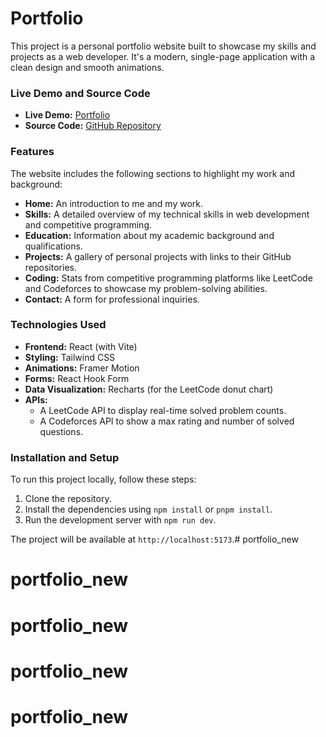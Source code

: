 # Portfolio

This project is a personal portfolio website built to showcase my skills and projects as a web developer. It's a modern, single-page application with a clean design and smooth animations.

### Live Demo and Source Code
* **Live Demo:** [Portfolio](https://portfolio-eta-ten-vpotuu3oqu.vercel.app/)
* **Source Code:** [GitHub Repository](https://github.com/heymadhurhere/heymadhurhere/portfolio/Portfolio-ad8defa932f6f9bca1b813d67a1dc4ddbe613d20)

### Features
The website includes the following sections to highlight my work and background:
* **Home:** An introduction to me and my work.
* **Skills:** A detailed overview of my technical skills in web development and competitive programming.
* **Education:** Information about my academic background and qualifications.
* **Projects:** A gallery of personal projects with links to their GitHub repositories.
* **Coding:** Stats from competitive programming platforms like LeetCode and Codeforces to showcase my problem-solving abilities.
* **Contact:** A form for professional inquiries.

### Technologies Used
* **Frontend:** React (with Vite)
* **Styling:** Tailwind CSS
* **Animations:** Framer Motion
* **Forms:** React Hook Form
* **Data Visualization:** Recharts (for the LeetCode donut chart)
* **APIs:**
    * A LeetCode API to display real-time solved problem counts.
    * A Codeforces API to show a max rating and number of solved questions.

### Installation and Setup
To run this project locally, follow these steps:
1.  Clone the repository.
2.  Install the dependencies using `npm install` or `pnpm install`.
3.  Run the development server with `npm run dev`.

The project will be available at `http://localhost:5173`.# portfolio_new
# portfolio_new
# portfolio_new
# portfolio_new
# portfolio_new
